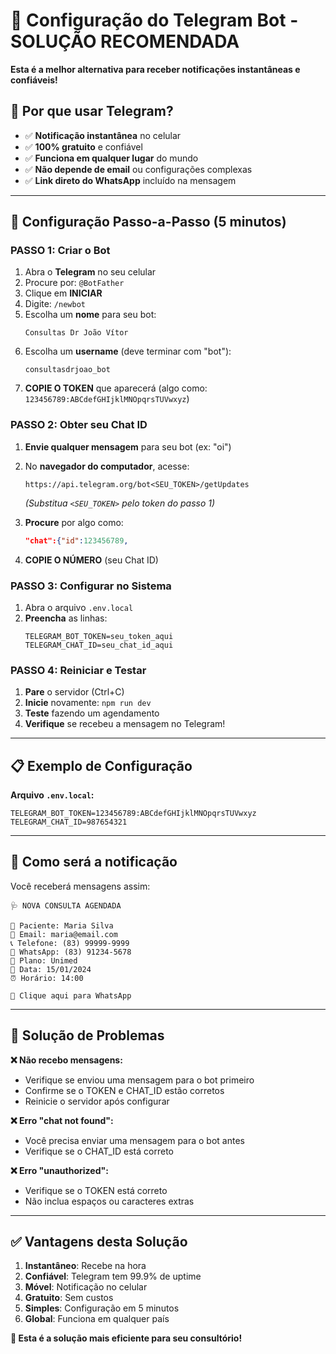 # 🤖 Configuração do Telegram Bot - SOLUÇÃO RECOMENDADA

**Esta é a melhor alternativa para receber notificações instantâneas e confiáveis!**

## 📱 Por que usar Telegram?

- ✅ **Notificação instantânea** no celular
- ✅ **100% gratuito** e confiável
- ✅ **Funciona em qualquer lugar** do mundo
- ✅ **Não depende de email** ou configurações complexas
- ✅ **Link direto do WhatsApp** incluído na mensagem

---

## 🚀 Configuração Passo-a-Passo (5 minutos)

### **PASSO 1: Criar o Bot**

1. Abra o **Telegram** no seu celular
2. Procure por: `@BotFather`
3. Clique em **INICIAR**
4. Digite: `/newbot`
5. Escolha um **nome** para seu bot:
   ```
   Consultas Dr João Vítor
   ```
6. Escolha um **username** (deve terminar com "bot"):
   ```
   consultasdrjoao_bot
   ```
7. **COPIE O TOKEN** que aparecerá (algo como: `123456789:ABCdefGHIjklMNOpqrsTUVwxyz`)

### **PASSO 2: Obter seu Chat ID**

1. **Envie qualquer mensagem** para seu bot (ex: "oi")
2. No **navegador do computador**, acesse:

   ```
   https://api.telegram.org/bot<SEU_TOKEN>/getUpdates
   ```

   _(Substitua `<SEU_TOKEN>` pelo token do passo 1)_

3. **Procure** por algo como:
   ```json
   "chat":{"id":123456789,
   ```
4. **COPIE O NÚMERO** (seu Chat ID)

### **PASSO 3: Configurar no Sistema**

1. Abra o arquivo `.env.local`
2. **Preencha** as linhas:
   ```env
   TELEGRAM_BOT_TOKEN=seu_token_aqui
   TELEGRAM_CHAT_ID=seu_chat_id_aqui
   ```

### **PASSO 4: Reiniciar e Testar**

1. **Pare** o servidor (Ctrl+C)
2. **Inicie** novamente: `npm run dev`
3. **Teste** fazendo um agendamento
4. **Verifique** se recebeu a mensagem no Telegram!

---

## 📋 Exemplo de Configuração

**Arquivo `.env.local`:**

```env
TELEGRAM_BOT_TOKEN=123456789:ABCdefGHIjklMNOpqrsTUVwxyz
TELEGRAM_CHAT_ID=987654321
```

---

## 📱 Como será a notificação

Você receberá mensagens assim:

```
🩺 NOVA CONSULTA AGENDADA

👤 Paciente: Maria Silva
📧 Email: maria@email.com
📞 Telefone: (83) 99999-9999
📱 WhatsApp: (83) 91234-5678
🏥 Plano: Unimed
📅 Data: 15/01/2024
⏰ Horário: 14:00

🔗 Clique aqui para WhatsApp
```

---

## 🔧 Solução de Problemas

**❌ Não recebo mensagens:**

- Verifique se enviou uma mensagem para o bot primeiro
- Confirme se o TOKEN e CHAT_ID estão corretos
- Reinicie o servidor após configurar

**❌ Erro "chat not found":**

- Você precisa enviar uma mensagem para o bot antes
- Verifique se o CHAT_ID está correto

**❌ Erro "unauthorized":**

- Verifique se o TOKEN está correto
- Não inclua espaços ou caracteres extras

---

## ✅ Vantagens desta Solução

1. **Instantâneo**: Recebe na hora
2. **Confiável**: Telegram tem 99.9% de uptime
3. **Móvel**: Notificação no celular
4. **Gratuito**: Sem custos
5. **Simples**: Configuração em 5 minutos
6. **Global**: Funciona em qualquer país

**🎯 Esta é a solução mais eficiente para seu consultório!**
